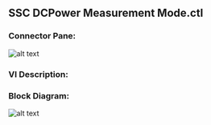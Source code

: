 ## **SSC DCPower Measurement Mode.ctl**
### Connector Pane:
![alt text](/DCPower/SSC%20DCPower/Measure/SSC%20DCPower%20Measurement%20Mode.ctlc.png "SSC DCPower Measurement Mode.ctl connector pane")

### VI Description:


### Block Diagram:
![alt text](/DCPower/SSC%20DCPower/Measure/SSC%20DCPower%20Measurement%20Mode.ctld.png "SSC DCPower Measurement Mode.ctl block diagram")
